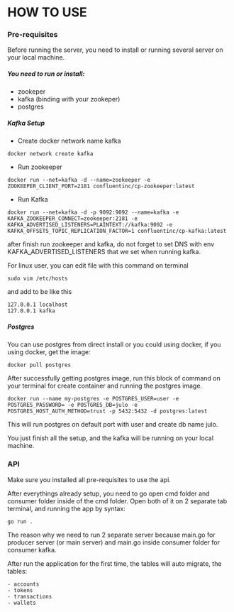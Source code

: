 # HOW TO USE

### Pre-requisites

Before running the server,
you need to install or running several server
on your local machine.

##### You need to run or install:
- zookeper
- kafka (binding with your zookeper)
- postgres

##### Kafka Setup
- Create docker network name kafka
```azure
docker network create kafka
```

- Run zookeeper
```azure
docker run --net=kafka -d --name=zookeeper -e ZOOKEEPER_CLIENT_PORT=2181 confluentinc/cp-zookeeper:latest
```

- Run Kafka
```azure
docker run --net=kafka -d -p 9092:9092 --name=kafka -e KAFKA_ZOOKEEPER_CONNECT=zookeeper:2181 -e KAFKA_ADVERTISED_LISTENERS=PLAINTEXT://kafka:9092 -e KAFKA_OFFSETS_TOPIC_REPLICATION_FACTOR=1 confluentinc/cp-kafka:latest
```
after finish run zookeeper and kafka, do not
forget to set DNS with env KAFKA_ADVERTISED_LISTENERS
that we set when running kafka.

For linux user, you can edit file with this command
on terminal
```azure
sudo vim /etc/hosts
```

and add to be like this
```azure
127.0.0.1 localhost
127.0.0.1 kafka
```

##### Postgres
You can use postgres from direct install or you could
using docker, if you using docker, get the image:
```azure
docker pull postgres
```

After successfully getting postgres image, run this
block of command on your terminal for create container
and running the postgres image.
```azure
docker run --name my-postgres -e POSTGRES_USER=user -e POSTGRES_PASSWORD= -e POSTGRES_DB=julo -e POSTGRES_HOST_AUTH_METHOD=trust -p 5432:5432 -d postgres:latest
```
This will run postgres on default port
with user and create db name julo.

You just finish all the setup, and the kafka
will be running on your local machine.

### API
Make sure you installed all pre-requisites to
use the api.

After everythings already setup, you need to
go open cmd folder and consumer folder inside
of the cmd folder. Open both of it on 2
separate tab terminal, and running the app
by syntax:
```azure
go run .
```

The reason why we need to run 2 separate server
because main.go for producer server (or main server)
and main.go inside consumer folder for consumer kafka.

After run the application for the first time,
the tables will auto migrate, the tables:
```azure
- accounts
- tokens
- transactions
- wallets
```


